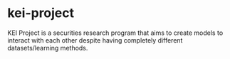 # kei-project
KEI Project is a securities research program that aims to create models to interact with each other despite having completely different datasets/learning methods.
